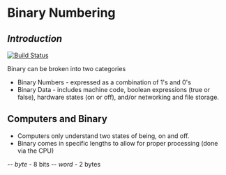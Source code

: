 # Binary Numbering 
## _Introduction_

[![Build Status](https://travis-ci.org/joemccann/dillinger.svg?branch=master)](https://travis-ci.org/joemccann/dillinger)

Binary can be broken into two categories
- Binary Numbers -  expressed as a combination of 1's and 0's
- Binary Data - includes machine code, boolean expressions (true or false), hardware states (on or off), and/or networking and file storage.

## Computers and Binary

- Computers only understand two states of being, on and off.
- Binary comes in specific lengths to allow for proper processing (done via the CPU)

-- _byte_ - 8 bits
-- _word_ - 2 bytes
